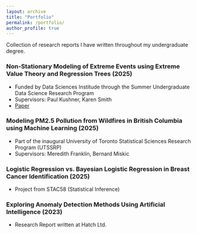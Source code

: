 ```yaml
---
layout: archive
title: "Portfolio"
permalink: /portfolio/
author_profile: true
---
```


Collection of research reports I have written throughout my undergraduate degree. 
### Non-Stationary Modeling of Extreme Events using Extreme Value Theory and Regression Trees (2025)

  - Funded by Data Sciences Institude through the Summer Undergraduate Data Science Research Program
  - Supervisors: Paul Kushner, Karen Smith
  - [Paper](files/Extreme_Winds_SUDS.pdf)

### Modeling PM2.5 Pollution from Wildfires in British Columbia using Machine Learning (2025)

  - Part of the inaugural University of Toronto Statistical Sciences Research Program (UTSSRP)
  - Supervisors: Meredith Franklin, Bernard Miskic

### Logistic Regression vs. Bayesian Logistic Regression in Breast Cancer Identification (2025)

  - Project from STAC58 (Statistical Inference)

### Exploring Anomaly Detection Methods Using Artificial Intelligence (2023)

  - Research Report written at Hatch Ltd.

